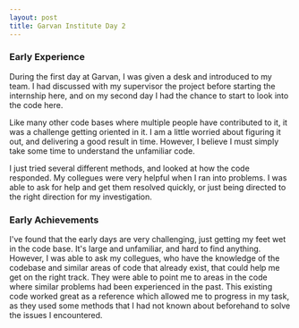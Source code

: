 ```yaml
---
layout: post
title: Garvan Institute Day 2
---
```


### Early Experience
During the first day at Garvan, I was given a desk and introduced to my team. I had discussed with my supervisor the project before starting the internship here, and on my second day I had the chance to start to look into the code here. 

Like many other code bases where multiple people have contributed to it, it was a challenge getting oriented in it. I am a little worried about figuring it out, and delivering a good result in time. However, I believe I must simply take some time to understand the unfamiliar code.

I just tried several different methods, and looked at how the code responded. My collegues were very helpful when I ran into problems. I was able to ask for help and get them resolved quickly, or just being directed to the right direction for my investigation.

### Early Achievements 
I've found that the early days are very challenging, just getting my feet wet in the code base. It's large and unfamiliar, and hard to find anything. However, I was able to ask my collegues, who have the knowledge of the codebase and similar areas of code that already exist, that could help me get on the right track. They were able to point me to areas in the code where similar problems had been experienced in the past. This existing code worked great as a reference which allowed me to progress in my task, as they used some methods that I had not known about beforehand to solve the issues I encountered.
